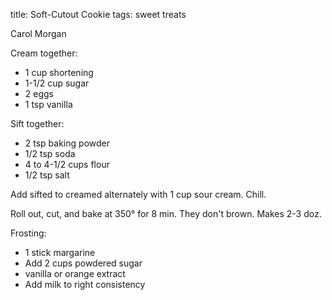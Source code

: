title: Soft-Cutout Cookie
tags: sweet treats

Carol Morgan

Cream together:

* 1 cup shortening
* 1-1/2 cup sugar
* 2 eggs
* 1 tsp vanilla

Sift together:

* 2 tsp baking powder
* 1/2 tsp soda
* 4 to 4-1/2 cups flour
* 1/2 tsp salt

Add sifted to creamed alternately with 1 cup sour cream.  Chill.

Roll out, cut, and bake at 350° for 8 min.  They don't brown.  Makes 2-3 doz.

Frosting:

* 1 stick margarine
* Add 2 cups powdered sugar
* vanilla or orange extract
* Add milk to right consistency
